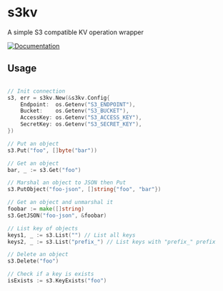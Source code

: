 # s3kv

A simple S3 compatible KV operation wrapper

[![Documentation](https://godoc.org/github.com/greensea/s3kv?status.svg)](http://godoc.org/github.com/greensea/s3kv)

## Usage

```go

// Init connection
s3, err = s3kv.New(&s3kv.Config{
	Endpoint:  os.Getenv("S3_ENDPOINT"),
	Bucket:    os.Getenv("S3_BUCKET"),
	AccessKey: os.Getenv("S3_ACCESS_KEY"),
	SecretKey: os.Getenv("S3_SECRET_KEY"),
})

// Put an object
s3.Put("foo", []byte("bar"))

// Get an object
bar, _ := s3.Get("foo")

// Marshal an object to JSON then Put
s3.PutObject("foo-json", []string{"foo", "bar"})

// Get an object and unmarshal it
foobar := make([]string)
s3.GetJSON("foo-json", &foobar)

// List key of objects
keys1, _ := s3.List("") // List all keys
keys2, _ := s3.List("prefix_") // List keys with "prefix_" prefix

// Delete an object
s3.Delete("foo")

// Check if a key is exists
isExists := s3.KeyExists("foo")
  
```
